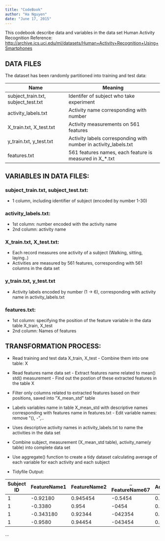 ```yaml
---
title: "CodeBook"
author: "Ha Nguyen"
date: "June 17, 2015"
---
```


This codebook describe data and variables in the data set Human Activity Recognition 
Reference: http://archive.ics.uci.edu/ml/datasets/Human+Activity+Recognition+Using+Smartphones


## DATA FILES 
The dataset has been randomly partitioned into training and test data:

 Name                                   | Meaning                                                               
| ------------------------------------  |---------------------------------------------------------------------
| subject_train.txt, subject_test.txt   | Identifer of subject who take experiment                              
| activity_labels.txt                   | Activity name corresponding with number                                
| X_train.txt, X_test.txt               | Activity measurements on 561 features                                 
| y_train.txt, y_test.txt               | Activity labels corresponding with number in activity_labels.txt       
| features.txt                          | 561 features names, each feature is measured in X_*.txt               

## VARIABLES IN DATA FILES: 

### subject_train.txt, subject_test.txt:
* 1 column, including identifier of subject (encoded by number 1-30)

### activity_labels.txt: 
* 1st column: number encoded with the activity name 
* 2nd column: activity name 

### X_train.txt, X_test.txt: 
* Each record measures one activity of a subject (Walking, sitting, laying..)
* Activities are measured by 561 features, corresponding with 561 columns in the data set 

###  y_train.txt, y_test.txt 
* Activity labels encoded by number (1 -> 6), corresponding with activity name in activity_labels.txt

### features.txt:
* 1st column: specifying the position of the feature variable in the data table X_train, X_test
* 2nd column: Names of features 

## TRANSFORMATION PROCESS:

* Read training and test data X_train, X_test 
        - Combine them into one table: X 
        
* Read features name data set
        - Extract features name related to mean() std() measurement 
        - Find out the postion of these extracted features in the table X 
        
* Filter only columns related to extracted features based on their positions, saved into "X_mean_std" table 
* Labels variables name in table X_mean_std with descriptive names corresponding with features name in features.txt 
        - Edit variable names: remove "(), -",..
        
* Uses descriptive activity names in activity_labels.txt to name the activities in the data set 

* Combine subject, measurement (X_mean_std table), activity_name(y table) into complete data set 

* Use aggregate() function to create a tidy dataset calculating average of each variable for each activity and each subject 

* Tidyfile Output: 


Subject ID | FeatureName1 | FeatureName2 | .. FeatureName67 | ActivityName 
------------- | ------------- | ----------| ---------------| -------------| 
| 1         |     -0.92180  | 0.945454     | -0.5454      | 0.9444 | LAYING      
| 1         |     -0.3380   | 0.954        | -0454        | 0.914  | SITTING     
| 1         |     -0.343180 | 0.92344      | -042354      | 0.154  | STANDING   
| 1         |     -0.9580   | 0.94454      | -043454      | 0.444  | WALKING 


...

